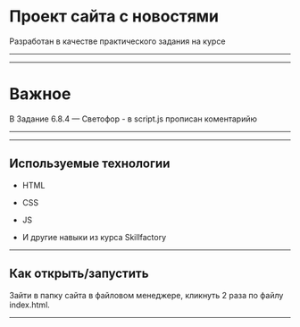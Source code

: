 # Проект сайта с новостями

Разработан в качестве практического задания на курсе
___
___
# Важное 

В Задание 6.8.4 — Светофор - в script.js прописан коментарийю
___
___
## Используемые технологии

* HTML

* CSS

* JS

* И другие навыки из курса Skillfactory
___

## Как открыть/запустить

Зайти в папку сайта в файловом менеджере, кликнуть 2 раза по файлу index.html.

___